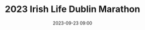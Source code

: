 ---
title: 2023 Irish Life Dublin  Marathon
location: Dublin
date: 2023-09-23 09:00
latitude: 53.365516
longitude: -6.337371
results:
  - place: 51
    name: Simon Monds
    time: 2.49.14
    category: M40
  - place: 364
    name: Patrick Fox
    time: 3.00.57
    category: MS
  - place: 89
    name: Keith Lunders
    time: 3.05.45
    category: M35
  - place: 3
    name: Ciara Broderick Farrell
    time: 3.14.44
    category: 🥉 3rd Dublin Championships Senior
  - place: 3
    name: Brigid Reilly
    time: 3.17.30
    category: 🥉 3rd Dublin Championships F35
  - place: 124
    name: Alejandro Cavallo
    time: 3.20.57
    category: M35
  - place: 225
    name: John Touhy
    time: 3.27.21
    category: M40
  - place: 239
    name: David Mitchell
    time: 3.30.58
    category: M40
  - place: 60
    name: Hilary McDonnell
    time: 4.45.26
    category: F35
---